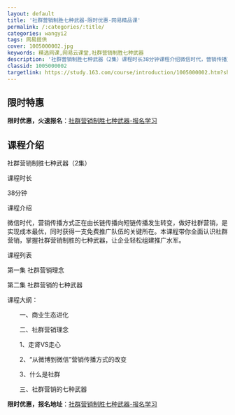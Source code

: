 ```yaml
---
layout: default
title: '社群营销制胜七种武器-限时优惠-网易精品课'
permalink: /:categories/:title/
categories: wangyi2
tags: 网易提供
cover: 1005000002.jpg
keywords: 精选网课,网易云课堂,社群营销制胜七种武器
description: '社群营销制胜七种武器（2集）课程时长38分钟课程介绍微信时代，营销传播方式正在由长链传播向短链传播发生转变，做好社群营销'
classid: 1005000002
targetlink: https://study.163.com/course/introduction/1005000002.htm?share=1&shareId=1025206652&utm_campaign=share&utm_medium=iphoneShare&utm_source=&utm_u=1025206652
---
```


## 限时特惠

**限时优惠，火速报名**：[社群营销制胜七种武器-报名学习](https://study.163.com/course/introduction/1005000002.htm?share=1&shareId=1025206652&utm_campaign=share&utm_medium=iphoneShare&utm_source=&utm_u=1025206652)

## 课程介绍

社群营销制胜七种武器（2集）

课程时长

 38分钟

课程介绍 

微信时代，营销传播方式正在由长链传播向短链传播发生转变，做好社群营销，是实现成本最优，同时获得一支免费推广队伍的关键所在。本课程带你全面认识社群营销，掌握社群营销制胜的七种武器，让企业轻松组建推广水军。



课程列表

第一集 社群营销理念

第二集 社群营销的七种武器



课程大纲：

　　一、商业生态进化

　　二、社群营销理念

　　1、走肾VS走心

　　2、“从微博到微信”营销传播方式的改变

　　3、什么是社群

　　三、社群营销的七种武器

**限时优惠，报名地址**：[社群营销制胜七种武器-报名学习](https://study.163.com/course/introduction/1005000002.htm?share=1&shareId=1025206652&utm_campaign=share&utm_medium=iphoneShare&utm_source=&utm_u=1025206652)

